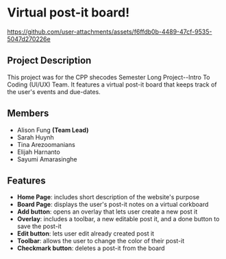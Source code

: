 # Virtual post-it board!




https://github.com/user-attachments/assets/f6ffdb0b-4489-47cf-9535-5047d270226e



## Project Description
This project was for the CPP shecodes Semester Long Project--Intro To Coding (UI/UX) Team. 
It features a virtual post-it board that keeps track of the user's events and due-dates. 

## Members
- Alison Fung **(Team Lead)**
- Sarah Huynh
- Tina Arezoomanians
- Elijah Harnanto
- Sayumi Amarasinghe

## Features
- **Home Page**: includes short description of the website's purpose
- **Board Page**: displays the user's post-it notes on a virtual corkboard
- **Add button**: opens an overlay that lets user create a new post it
- **Overlay**:  includes a toolbar, a new editable post it, and a done button to save the post-it
- **Edit button**:  lets user edit already created post it 
- **Toolbar**:  allows the user to change the color of their post-it 
- **Checkmark button**:  deletes a post-it from the board 









